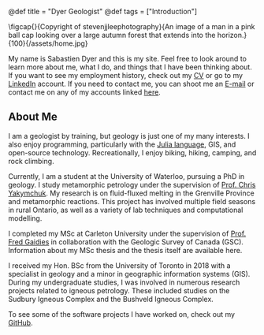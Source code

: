 @def title = "Dyer Geologist"
@def tags = ["Introduction"]

\figcap{}{Copyright of stevenjjleephotography}{An image of a man in a pink ball cap looking over a large autumn forest that extends into the horizon.}{100}{/assets/home.jpg}

<!-- ![An image of a man in a pink ball cap looking over a large autumn forest that extends into the horizon. Copyright of stevenjjleephotography](/assets/home.jpg) -->

My name is Sabastien Dyer and this is my site. Feel free to look around to learn more about me, what I do, and things that I have been thinking about. If you want to see my employment history, check out my [CV](/cv) or go to my [LinkedIn](https://www.linkedin.com/in/sabastien-dyer-12a997111) account. If you need to contact me, you can shoot me an [E-mail](mailto:scdyer@uwaterloo.ca) or contact me on any of my accounts linked [here](/links).

## About Me
I am a geologist by training, but geology is just one of my many interests. I also enjoy programming, particularly with the [Julia language](https://julialang.org/), GIS, and open-source technology. Recreationally, I enjoy biking, hiking, camping, and rock climbing.

Currently, I am a student at the University of Waterloo, pursuing a PhD in geology. I study metamorphic petrology under the supervision of [Prof. Chris Yakymchuk](https://uwaterloo.ca/earth-environmental-sciences/profile/cyakymch). My research is on fluid-fluxed melting in the Grenville Province and metamorphic reactions. This project has involved multiple field seasons in rural Ontario, as well as a variety of lab techniques and computational modelling. 

I completed my MSc at Carleton University under the supervision of [Prof. Fred Gaidies](https://www.teamgar.net/) in collaboration with the Geologic Survey of Canada (GSC). Information about my MSc thesis and the thesis itself are available here.

I received my Hon. BSc from the University of Toronto in 2018 with a specialist in geology and a minor in geographic information systems (GIS). During my undergraduate studies, I was involved in numerous research projects related to igneous petrology. These included studies on the Sudbury Igneous Complex and the Bushveld Igneous Complex.

To see some of the software projects I have worked on, check out my [GitHub](https://github.com/sc-dyer).